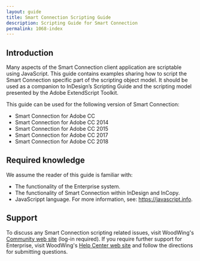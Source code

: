 ```yaml
---
layout: guide
title: Smart Connection Scripting Guide
description: Scripting Guide for Smart Connection
permalink: 1068-index
---
```

## Introduction
Many aspects of the Smart Connection client application are scriptable using JavaScript. This guide contains examples
sharing how to script the Smart Connection specific part of the scripting object model. It should be used as a companion
to InDesign’s Scripting Guide and the scripting model presented by the Adobe ExtendScript Toolkit.

This guide can be used for the following version of Smart Connection:
* Smart Connection for Adobe CC
* Smart Connection for Adobe CC 2014
* Smart Connection for Adobe CC 2015
* Smart Connection for Adobe CC 2017
* Smart Connection for Adobe CC 2018

## Required knowledge
We assume the reader of this guide is familiar with:
* The functionality of the Enterprise system. 
* The functionality of Smart Connection within InDesign and InCopy.
* JavaScrippt language. For more information, see: https://javascript.info.

## Support
To discuss any Smart Connection scripting related issues, visit WoodWing's [Community web site](https://helpcenter.woodwing.com/hc/en-us/community/topics) (log-in required). 
If you require further support for Enterprise, visit WoodWing's [Help Center web site](https://helpcenter.woodwing.com/hc/en-us) and follow the directions for submitting questions.
